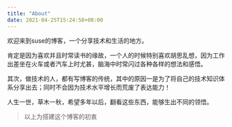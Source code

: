 ```yaml
---
title: "About"
date: 2021-04-25T15:24:58+08:00
---
```

欢迎来到suse的博客，一个分享技术和生活的地方。

肯定是因为喜欢并且时常读书的缘故，一个人的时候特别喜欢胡思乱想，因为工作出差坐在火车或者汽车上时尤甚，脑海中时常闪过各种各样的想法和感悟。

其次，做技术的人，都有写博客的传统，其中的原因一是为了将自己的技术知识体系分享出去；同时不会因为技术水平增长而荒废了表达能力！

人生一世，草木一秋，希望多年以后，翻看这些东西，能够生出不同的领悟。

>以上为搭建这个博客的初衷